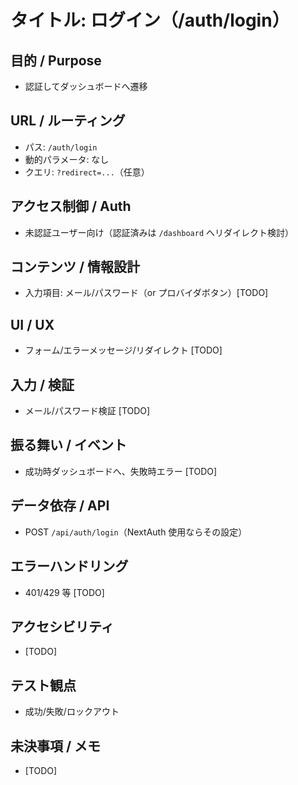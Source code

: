 # タイトル: ログイン（/auth/login）

## 目的 / Purpose
- 認証してダッシュボードへ遷移

## URL / ルーティング
- パス: `/auth/login`
- 動的パラメータ: なし
- クエリ: `?redirect=...`（任意）

## アクセス制御 / Auth
- 未認証ユーザー向け（認証済みは `/dashboard` へリダイレクト検討）

## コンテンツ / 情報設計
- 入力項目: メール/パスワード（or プロバイダボタン）[TODO]

## UI / UX
- フォーム/エラーメッセージ/リダイレクト [TODO]

## 入力 / 検証
- メール/パスワード検証 [TODO]

## 振る舞い / イベント
- 成功時ダッシュボードへ、失敗時エラー [TODO]

## データ依存 / API
- POST `/api/auth/login`（NextAuth 使用ならその設定）

## エラーハンドリング
- 401/429 等 [TODO]

## アクセシビリティ
- [TODO]

## テスト観点
- 成功/失敗/ロックアウト

## 未決事項 / メモ
- [TODO]

